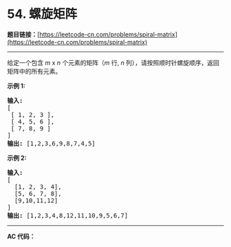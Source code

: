 # 54. 螺旋矩阵

**题目链接：**[https://leetcode-cn.com/problems/spiral-matrix](https://leetcode-cn.com/problems/spiral-matrix)

---

<div class="content__1Y2H">
 <div class="notranslate">
  <p>给定一个包含&nbsp;<em>m</em> x <em>n</em>&nbsp;个元素的矩阵（<em>m</em> 行, <em>n</em> 列），请按照顺时针螺旋顺序，返回矩阵中的所有元素。</p> 
  <p><strong>示例&nbsp;1:</strong></p> 
  <pre class="language-text"><strong>输入:</strong>
[
 [ 1, 2, 3 ],
 [ 4, 5, 6 ],
 [ 7, 8, 9 ]
]
<strong>输出:</strong> [1,2,3,6,9,8,7,4,5]
</pre> 
  <p><strong>示例&nbsp;2:</strong></p> 
  <pre class="language-text"><strong>输入:</strong>
[
  [1, 2, 3, 4],
  [5, 6, 7, 8],
  [9,10,11,12]
]
<strong>输出:</strong> [1,2,3,4,8,12,11,10,9,5,6,7]
</pre> 
 </div>
</div>

---

**AC 代码：**

```java

```